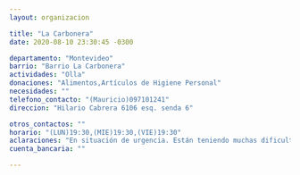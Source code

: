 ```yaml
---
layout: organizacion

title: "La Carbonera"
date: 2020-08-10 23:30:45 -0300

departamento: "Montevideo"
barrio: "Barrio La Carbonera"
actividades: "Olla"
donaciones: "Alimentos,Artículos de Higiene Personal"
necesidades: ""
telefono_contacto: "(Mauricio)097101241"
direccion: "Hilario Cabrera 6106 esq. senda 6"

otros_contactos: ""
horario: "(LUN)19:30,(MIE)19:30,(VIE)19:30"
aclaraciones: "En situación de urgencia. Están teniendo muchas dificultades para continuar por falta de recursos."
cuenta_bancaria: ""

---
```

